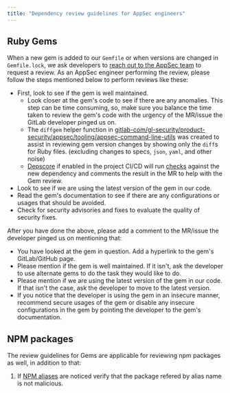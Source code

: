 ```yaml
---
title: "Dependency review guidelines for AppSec engineers"
---
```


## Ruby Gems

When a new gem is added to our `Gemfile` or when versions are changed in `Gemfile.lock`, we ask developers to [reach out to the AppSec team](https://docs.gitlab.com/ee/development/gemfile.html#request-an-appsec-review) to request a review. As an AppSec engineer performing the review, please follow the steps mentioned below to perform reviews like these:

- First, look to see if the gem is well maintained.
  - Look closer at the gem's code to see if there are any anomalies. This step can be time consuming, so, make sure you balance the time taken to review the gem's code with the urgency of the MR/issue the GitLab developer pinged us on.
  - The `diffgem` helper function in [gitlab-com/gl-security/product-security/appsec/tooling/appsec-command-line-utils](https://gitlab.com/gitlab-com/gl-security/product-security/appsec/tooling/appsec-command-line-utils) was created to assist in reviewing gem version changes by showing only the `diff`s for Ruby files. (excluding changes to specs, `json`, `yaml`, and other noise)
  - [Depscore](https://gitlab.com/gitlab-com/gl-security/product-security/appsec/tooling/depscore) if enabled in the project CI/CD will run [checks](https://gitlab.com/gitlab-com/gl-security/product-security/appsec/tooling/depscore#the-following-checks-are-carried-out-on-a-newly-introduced-ruby-gem) against the new dependency and comments the result in the MR to help with the Gem review.
- Look to see if we are using the latest version of the gem in our code.
- Read the gem's documentation to see if there are any configurations or usages that should be avoided.
- Check for security advisories and fixes to evaluate the quality of security fixes.

After you have done the above, please add a comment to the MR/issue the developer pinged us on mentioning that:

- You have looked at the gem in question. Add a hyperlink to the gem's GitLab/GitHub page.
- Please mention if the gem is well maintained. If it isn't, ask the developer to use alternate gems to do the task they would like to do.
- Please mention if we are using the latest version of the gem in our code. If that isn't the case, ask the developer to move to the latest version.
- If you notice that the developer is using the gem in an insecure manner, recommend secure usages of the gem or disable any insecure configurations in the gem by pointing the developer to the gem's documentation.

## NPM packages

The review guidelines for Gems are applicable for reviewing npm packages as well, in addition to that:

1. If [NPM aliases](https://docs.npmjs.com/cli/v8/using-npm/package-spec#aliases) are noticed verify that the package refered by alias name is not malicious.

